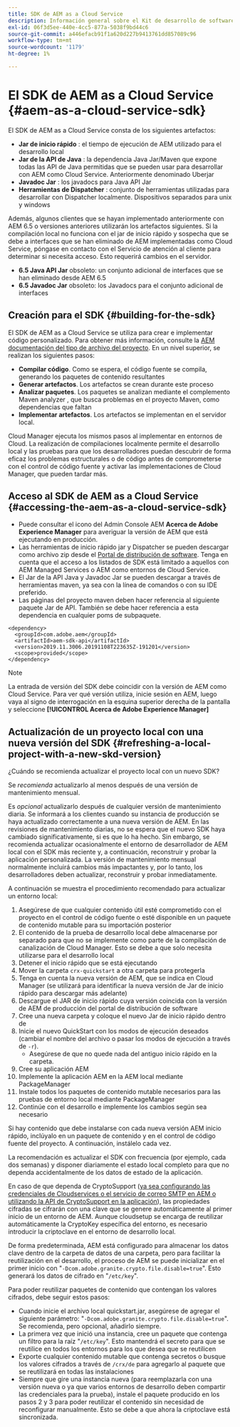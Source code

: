 ```yaml
---
title: SDK de AEM as a Cloud Service
description: Información general sobre el Kit de desarrollo de software de AEM as a Cloud Service
exl-id: 06f3d5ee-440e-4cc5-877a-5038f9bd44c6
source-git-commit: a446efacb91f1a620d227b9413761dd857089c96
workflow-type: tm+mt
source-wordcount: '1179'
ht-degree: 1%

---
```


# El SDK de AEM as a Cloud Service {#aem-as-a-cloud-service-sdk}

El SDK de AEM as a Cloud Service consta de los siguientes artefactos:

* **Jar de inicio rápido** : el tiempo de ejecución de AEM utilizado para el desarrollo local
* **Jar de la API de Java** : la dependencia Java Jar/Maven que expone todas las API de Java permitidas que se pueden usar para desarrollar con AEM como Cloud Service. Anteriormente denominado Uberjar
* **Javadoc Jar** : los javadocs para Java API Jar
* **Herramientas de Dispatcher** : conjunto de herramientas utilizadas para desarrollar con Dispatcher localmente. Dispositivos separados para unix y windows

Además, algunos clientes que se hayan implementado anteriormente con AEM 6.5 o versiones anteriores utilizarán los artefactos siguientes. Si la compilación local no funciona con el jar de inicio rápido y sospecha que se debe a interfaces que se han eliminado de AEM implementadas como Cloud Service, póngase en contacto con el Servicio de atención al cliente para determinar si necesita acceso. Esto requerirá cambios en el servidor.

* **6.5 Java API Jar**  obsoleto: un conjunto adicional de interfaces que se han eliminado desde AEM 6.5
* **6.5 Javadoc Jar**  obsoleto: los Javadocs para el conjunto adicional de interfaces

## Creación para el SDK {#building-for-the-sdk}

El SDK de AEM as a Cloud Service se utiliza para crear e implementar código personalizado. Para obtener más información, consulte la [AEM documentación del tipo de archivo del proyecto](https://experienceleague.adobe.com/docs/experience-manager-core-components/using/developing/archetype/using.html?lang=en). En un nivel superior, se realizan los siguientes pasos:

* **Compilar código**. Como se espera, el código fuente se compila, generando los paquetes de contenido resultantes
* **Generar artefactos**. Los artefactos se crean durante este proceso
* **Analizar paquetes**. Los paquetes se analizan mediante el complemento Maven analyzer , que busca problemas en el proyecto Maven, como dependencias que faltan
* **Implementar artefactos**. Los artefactos se implementan en el servidor local.

Cloud Manager ejecuta los mismos pasos al implementar en entornos de Cloud. La realización de compilaciones localmente permite el desarrollo local y las pruebas para que los desarrolladores puedan descubrir de forma eficaz los problemas estructurales o de código antes de comprometerse con el control de código fuente y activar las implementaciones de Cloud Manager, que pueden tardar más.

## Acceso al SDK de AEM as a Cloud Service {#accessing-the-aem-as-a-cloud-service-sdk}

* Puede consultar el icono del Admin Console AEM **Acerca de Adobe Experience Manager** para averiguar la versión de AEM que está ejecutando en producción.
* Las herramientas de inicio rápido jar y Dispatcher se pueden descargar como archivo zip desde el [Portal de distribución de software](https://experience.adobe.com/#/downloads/content/software-distribution/es-ES/aemcloud.html). Tenga en cuenta que el acceso a los listados de SDK está limitado a aquellos con AEM Managed Services o AEM como entornos de Cloud Service.
* El Jar de la API Java y Javadoc Jar se pueden descargar a través de herramientas maven, ya sea con la línea de comandos o con su IDE preferido.
* Las páginas del proyecto maven deben hacer referencia al siguiente paquete Jar de API. También se debe hacer referencia a esta dependencia en cualquier poms de subpaquete.

```
<dependency>
  <groupId>com.adobe.aem</groupId>
  <artifactId>aem-sdk-api</artifactId>
  <version>2019.11.3006.20191108T223635Z-191201</version>
  <scope>provided</scope>
</dependency>
```

>[!NOTE]
>
>La entrada de versión del SDK debe coincidir con la versión de AEM como Cloud Service. Para ver qué versión utiliza, inicie sesión en AEM, luego vaya al signo de interrogación en la esquina superior derecha de la pantalla y seleccione **[!UICONTROL Acerca de Adobe Experience Manager]**


## Actualización de un proyecto local con una nueva versión del SDK {#refreshing-a-local-project-with-a-new-skd-version}

¿Cuándo se recomienda actualizar el proyecto local con un nuevo SDK?

Se *recomienda* actualizarlo al menos después de una versión de mantenimiento mensual.

Es *opcional* actualizarlo después de cualquier versión de mantenimiento diaria. Se informará a los clientes cuando su instancia de producción se haya actualizado correctamente a una nueva versión de AEM. En las revisiones de mantenimiento diarias, no se espera que el nuevo SDK haya cambiado significativamente, si es que lo ha hecho. Sin embargo, se recomienda actualizar ocasionalmente el entorno de desarrollador de AEM local con el SDK más reciente y, a continuación, reconstruir y probar la aplicación personalizada. La versión de mantenimiento mensual normalmente incluirá cambios más impactantes y, por lo tanto, los desarrolladores deben actualizar, reconstruir y probar inmediatamente.

A continuación se muestra el procedimiento recomendado para actualizar un entorno local:

1. Asegúrese de que cualquier contenido útil esté comprometido con el proyecto en el control de código fuente o esté disponible en un paquete de contenido mutable para su importación posterior
1. El contenido de la prueba de desarrollo local debe almacenarse por separado para que no se implemente como parte de la compilación de canalización de Cloud Manager. Esto se debe a que solo necesita utilizarse para el desarrollo local
1. Detener el inicio rápido que se está ejecutando
1. Mover la carpeta `crx-quickstart` a otra carpeta para protegerla
1. Tenga en cuenta la nueva versión de AEM, que se indica en Cloud Manager (se utilizará para identificar la nueva versión de Jar de inicio rápido para descargar más adelante)
1. Descargue el JAR de inicio rápido cuya versión coincida con la versión de AEM de producción del portal de distribución de software
1. Cree una nueva carpeta y coloque el nuevo Jar de inicio rápido dentro de
1. Inicie el nuevo QuickStart con los modos de ejecución deseados (cambiar el nombre del archivo o pasar los modos de ejecución a través de `-r`).
   * Asegúrese de que no quede nada del antiguo inicio rápido en la carpeta.
1. Cree su aplicación AEM
1. Implemente la aplicación AEM en la AEM local mediante PackageManager
1. Instale todos los paquetes de contenido mutable necesarios para las pruebas de entorno local mediante PackageManager
1. Continúe con el desarrollo e implemente los cambios según sea necesario

Si hay contenido que debe instalarse con cada nueva versión AEM inicio rápido, inclúyalo en un paquete de contenido y en el control de código fuente del proyecto. A continuación, instálelo cada vez.

La recomendación es actualizar el SDK con frecuencia (por ejemplo, cada dos semanas) y disponer diariamente el estado local completo para que no dependa accidentalmente de los datos de estado de la aplicación.

En caso de que dependa de CryptoSupport ([ya sea configurando las credenciales de Cloudservices o el servicio de correo SMTP en AEM o utilizando la API de CryptoSupport en la aplicación](https://docs.adobe.com/content/help/en/experience-manager-cloud-service-javadoc/com/adobe/granite/crypto/CryptoSupport.html)), las propiedades cifradas se cifrarán con una clave que se genere automáticamente al primer inicio de un entorno de AEM. Aunque cloudsetup se encarga de reutilizar automáticamente la CryptoKey específica del entorno, es necesario introducir la criptoclave en el entorno de desarrollo local.

De forma predeterminada, AEM está configurado para almacenar los datos clave dentro de la carpeta de datos de una carpeta, pero para facilitar la reutilización en el desarrollo, el proceso de AEM se puede inicializar en el primer inicio con &quot;`-Dcom.adobe.granite.crypto.file.disable=true`&quot;. Esto generará los datos de cifrado en &quot;`/etc/key`&quot;.

Para poder reutilizar paquetes de contenido que contengan los valores cifrados, debe seguir estos pasos:

* Cuando inicie el archivo local quickstart.jar, asegúrese de agregar el siguiente parámetro: &quot;`-Dcom.adobe.granite.crypto.file.disable=true`&quot;. Se recomienda, pero opcional, añadirlo siempre.
* La primera vez que inició una instancia, cree un paquete que contenga un filtro para la raíz &quot;`/etc/key`&quot;. Esto mantendrá el secreto para que se reutilice en todos los entornos para los que desea que se reutilicen
* Exporte cualquier contenido mutable que contenga secretos o busque los valores cifrados a través de `/crx/de` para agregarlo al paquete que se reutilizará en todas las instalaciones
* Siempre que gire una instancia nueva (para reemplazarla con una versión nueva o ya que varios entornos de desarrollo deben compartir las credenciales para la prueba), instale el paquete producido en los pasos 2 y 3 para poder reutilizar el contenido sin necesidad de reconfigurar manualmente. Esto se debe a que ahora la criptoclave está sincronizada.
